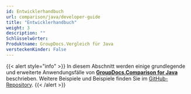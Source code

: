 ```yaml
---
id: Entwicklerhandbuch
url: comparison/java/developer-guide
title: "Entwicklerhandbuch"
weight: 3
description: ""
Schlüsselwörter:
Produktname: GroupDocs.Vergleich für Java
versteckenKinder: False
---
```

{{< alert style="info" >}}
In diesem Abschnitt werden einige grundlegende und erweiterte Anwendungsfälle von **[GroupDocs.Comparison for Java](https://products.groupdocs.com/comparison/java)** beschrieben. Weitere Beispiele und Beispiele finden Sie im [GitHub-Repository](https://github.com/groupdocs-comparison/GroupDocs.Comparison-for-Java).
{{< /alert >}}


